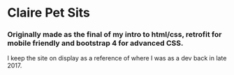 # Claire Pet Sits
### Originally made as the final of my intro to html/css, retrofit for mobile friendly and bootstrap 4 for advanced CSS.

I keep the site on display as a reference of where I was as a dev back in late 2017.
